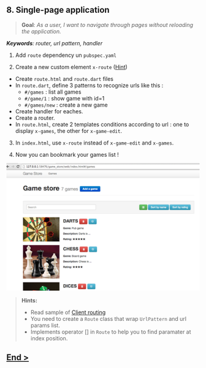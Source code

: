 ## 8. Single-page application
> **Goal**: _As a user, I want to navigate through pages without reloading the application._

_**Keywords**: router, url pattern, handler_

1. Add `route` dependency un `pubspec.yaml`

2. Create a new custom element `x-route` ([Hint](#user-story-8-hints))
  - Create `route.html` and `route.dart` files
  - In `route.dart`, define 3 patterns to recognize urls like this :
    - `#/games` : list all games
    - `#/game/1` : show game with id=1
    - `#/games/new` : create a new game
  - Create handler for eaches.  
  - Create a router.  
  - In `route.html`, create 2 templates conditions according to url : one to display `x-games`, the other for `x-game-edit`.  
  
3. In `index.html`, use `x-route` instead of `x-game-edit` and `x-games`.

4. Now you can bookmark your games list !

![x-router games](docs/img/x-router-games.png)

<a name="user-story-8-hints"></a>
> **Hints:**
>
> - Read sample of [Client routing](http://pub.dartlang.org/packages/route)
> - You need to create a `Route` class that wrap `UrlPattern` and url params list.
> - Implements operator [] in `Route` to help you to find paramater at index position. 

## [End >](end.md)

